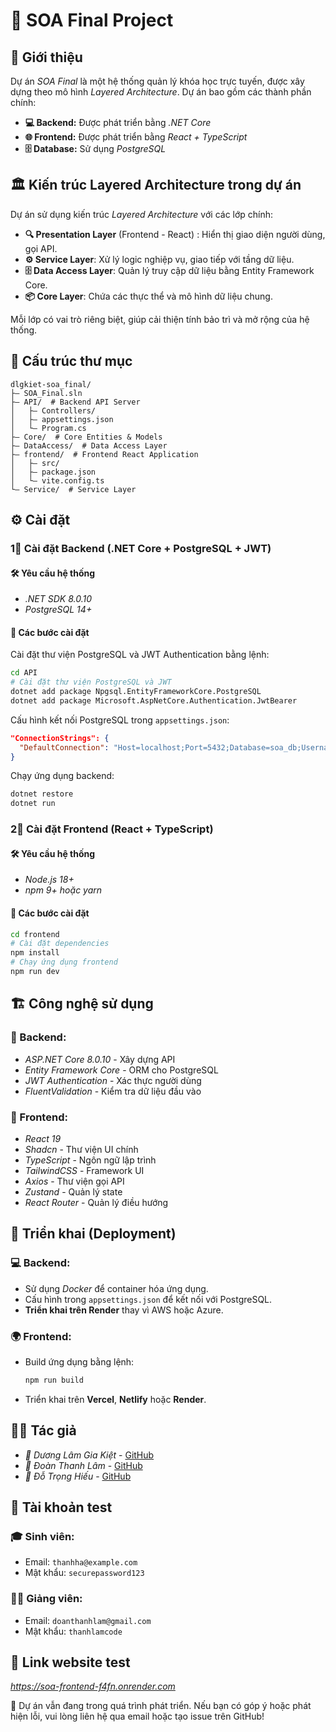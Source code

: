 # 🚀 SOA Final Project

## 📌 Giới thiệu

Dự án *SOA Final* là một hệ thống quản lý khóa học trực tuyến, được xây dựng theo mô hình *Layered Architecture*. Dự án bao gồm các thành phần chính:

- **💻 Backend:** Được phát triển bằng *.NET Core*
- **🌐 Frontend:** Được phát triển bằng *React + TypeScript*
- **🗄 Database:** Sử dụng *PostgreSQL*

## 🏛 Kiến trúc Layered Architecture trong dự án

Dự án sử dụng kiến trúc *Layered Architecture* với các lớp chính:

- **🔍 Presentation Layer** (Frontend - React) : Hiển thị giao diện người dùng, gọi API.
- **⚙️ Service Layer**: Xử lý logic nghiệp vụ, giao tiếp với tầng dữ liệu.
- **🗄 Data Access Layer**: Quản lý truy cập dữ liệu bằng Entity Framework Core.
- **📦 Core Layer**: Chứa các thực thể và mô hình dữ liệu chung.

Mỗi lớp có vai trò riêng biệt, giúp cải thiện tính bảo trì và mở rộng của hệ thống.

## 📂 Cấu trúc thư mục

```
dlgkiet-soa_final/
├— SOA_Final.sln
├— API/  # Backend API Server
│   ├— Controllers/
│   ├— appsettings.json
│   └— Program.cs
├— Core/  # Core Entities & Models
├— DataAccess/  # Data Access Layer
├— frontend/  # Frontend React Application
│   ├— src/
│   ├— package.json
│   └— vite.config.ts
└— Service/  # Service Layer
```

## ⚙️ Cài đặt

### 1⃣ Cài đặt Backend (.NET Core + PostgreSQL + JWT)

#### 🛠 Yêu cầu hệ thống

- *.NET SDK 8.0.10*
- *PostgreSQL 14+*

#### 🔧 Các bước cài đặt

Cài đặt thư viện PostgreSQL và JWT Authentication bằng lệnh:

```sh
cd API
# Cài đặt thư viện PostgreSQL và JWT
dotnet add package Npgsql.EntityFrameworkCore.PostgreSQL
dotnet add package Microsoft.AspNetCore.Authentication.JwtBearer
```

Cấu hình kết nối PostgreSQL trong `appsettings.json`:

```json
"ConnectionStrings": {
  "DefaultConnection": "Host=localhost;Port=5432;Database=soa_db;Username=postgres;Password=yourpassword"
}
```

Chạy ứng dụng backend:

```sh
dotnet restore
dotnet run
```

### 2⃣ Cài đặt Frontend (React + TypeScript)

#### 🛠 Yêu cầu hệ thống

- *Node.js 18+*
- *npm 9+ hoặc yarn*

#### 🔧 Các bước cài đặt

```sh
cd frontend
# Cài đặt dependencies
npm install
# Chạy ứng dụng frontend
npm run dev
```

## 🏗 Công nghệ sử dụng

### 💙 Backend:

- *ASP.NET Core 8.0.10* - Xây dựng API
- *Entity Framework Core* - ORM cho PostgreSQL
- *JWT Authentication* - Xác thực người dùng
- *FluentValidation* - Kiểm tra dữ liệu đầu vào

### 🎨 Frontend:

- *React 19*
- *Shadcn* - Thư viện UI chính
- *TypeScript* - Ngôn ngữ lập trình
- *TailwindCSS* - Framework UI
- *Axios* - Thư viện gọi API
- *Zustand* - Quản lý state
- *React Router* - Quản lý điều hướng

## 🚀 Triển khai (Deployment)

### 💻 Backend:

- Sử dụng *Docker* để container hóa ứng dụng.
- Cấu hình trong `appsettings.json` để kết nối với PostgreSQL.
- **Triển khai trên Render** thay vì AWS hoặc Azure.

### 🌍 Frontend:

- Build ứng dụng bằng lệnh:
  ```sh
  npm run build
  ```
- Triển khai trên **Vercel**, **Netlify** hoặc **Render**.

## 👨‍💼 Tác giả

- *👤 Dương Lâm Gia Kiệt* - [GitHub](https://github.com/dlgkiet)
- *👤 Đoàn Thanh Lâm* - [GitHub](https://github.com/thanhlamcode)
- *👤 Đỗ Trọng Hiếu* - [GitHub](https://github.com/Hiu11)

## 📢 Tài khoản test

### 🎓 Sinh viên:

- Email: `thanhha@example.com`
- Mật khẩu: `securepassword123`

### 👨‍🏫 Giảng viên:

- Email: `doanthanhlam@gmail.com`
- Mật khẩu: `thanhlamcode`

## 🔗 Link website test

*[https\://soa-frontend-f4fn.onrender.com](https://soa-final.onrender.com/)*

🚨 Dự án vẫn đang trong quá trình phát triển. Nếu bạn có góp ý hoặc phát hiện lỗi, vui lòng liên hệ qua email hoặc tạo issue trên GitHub!

